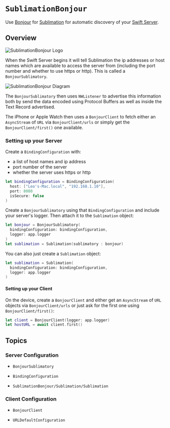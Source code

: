 # ``SublimationBonjour``

Use [Bonjour](https://developer.apple.com/bonjour/) for [Sublimation](https://github.com/brightdigit/Sublimation) for automatic discovery of your [Swift Server](https://www.swift.org/documentation/server/).

## Overview

![SublimationBonjour Logo](SublimationBonjour.svg)

When the Swift Server begins it will tell Sublimation the ip addresses or host names which are available to access the server from (including the port number and whether to use https or http). This is called a ``BonjourSublimatory``. 

![SublimationBonjour Diagram](SublimationBonjour-Diagram.svg)

The ``BonjourSublimatory`` then uses `NWListener` to advertise this information both by send the data encoded using Protocol Buffers as well as inside the Text Record advertised.

The iPhone or Apple Watch then uses a ``BonjourClient`` to fetch either an  `AsyncStream` of `URL` via ``BonjourClient/urls`` or simply get the ``BonjourClient/first()`` one available.

### Setting up your Server

Create a ``BindingConfiguration`` with:


* a list of host names and ip address
* port number of the server
* whether the server uses https or http

```swift
let bindingConfiguration = BindingConfiguration(
  host: ["Leo's-Mac.local", "192.168.1.10"],
  port: 8080
  isSecure: false
)
```


Create a ``BonjourSublimatory`` using that ``BindingConfiguration`` and include your server's logger. Then attach it to the `Sublimation` object:

```swift
let bonjour = BonjourSublimatory(
  bindingConfiguration: bindingConfiguration,
  logger: app.logger
)
let sublimation = Sublimation(sublimatory : bonjour)
```

You can also just create a `Sublimation` object:


```swift
let sublimation = Sublimation(
  bindingConfiguration: bindingConfiguration,
  logger: app.logger
)
```

#### Setting up your Client

On the device, create a ``BonjourClient`` and either get an `AsyncStream` of `URL` objects via ``BonjourClient/urls`` or just ask for the first one using ``BonjourClient/first()``:

```swift
let client = BonjourClient(logger: app.logger)
let hostURL = await client.first()
```

## Topics

### Server Configuration

- ``BonjourSublimatory``

- ``BindingConfiguration``

- ``SublimationBonjour/Sublimation/Sublimation``

### Client Configuration

- ``BonjourClient``

- ``URLDefaultConfiguration``
